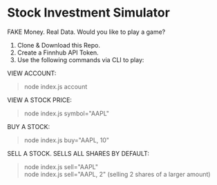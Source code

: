 # Stock Investment Simulator
FAKE Money. Real Data. Would you like to play a game?

1. Clone & Download this Repo.
2. Create a Finnhub API Token.
3. Use the following commands via CLI to play:

VIEW ACCOUNT:
> node index.js account

VIEW A STOCK PRICE:
> node index.js symbol="AAPL"

BUY A STOCK:
> node index.js buy="AAPL, 10"

SELL A STOCK. SELLS ALL SHARES BY DEFAULT:
> node index.js sell="AAPL"<br>
> node index.js sell="AAPL, 2" (selling 2 shares of a larger amount)